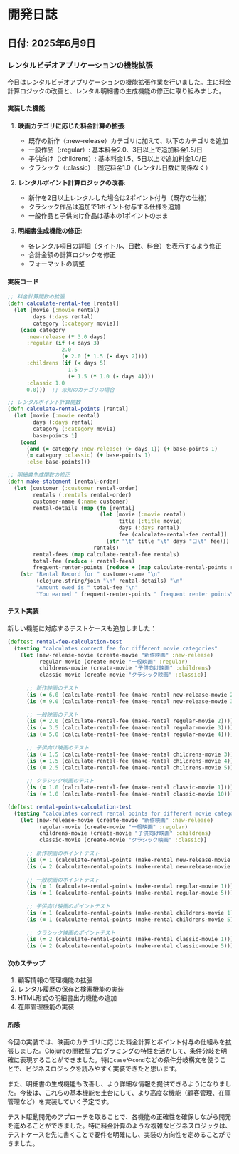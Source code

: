 # 開発日誌

## 日付: 2025年6月9日

### レンタルビデオアプリケーションの機能拡張

今日はレンタルビデオアプリケーションの機能拡張作業を行いました。主に料金計算ロジックの改善と、レンタル明細書の生成機能の修正に取り組みました。

#### 実装した機能

1. **映画カテゴリに応じた料金計算の拡張**:
   - 既存の新作（:new-release）カテゴリに加えて、以下のカテゴリを追加
   - 一般作品（:regular）: 基本料金2.0、3日以上で追加料金1.5/日
   - 子供向け（:childrens）: 基本料金1.5、5日以上で追加料金1.0/日
   - クラシック（:classic）: 固定料金1.0（レンタル日数に関係なく）

2. **レンタルポイント計算ロジックの改善**:
   - 新作を2日以上レンタルした場合は2ポイント付与（既存の仕様）
   - クラシック作品は追加で1ポイント付与する仕様を追加
   - 一般作品と子供向け作品は基本の1ポイントのまま

3. **明細書生成機能の修正**:
   - 各レンタル項目の詳細（タイトル、日数、料金）を表示するよう修正
   - 合計金額の計算ロジックを修正
   - フォーマットの調整

#### 実装コード

```clojure
;; 料金計算関数の拡張
(defn calculate-rental-fee [rental]
  (let [movie (:movie rental)
        days (:days rental)
        category (:category movie)]
    (case category
      :new-release (* 3.0 days)
      :regular (if (< days 3)
                 2.0
                 (+ 2.0 (* 1.5 (- days 2))))
      :childrens (if (< days 5)
                   1.5
                   (+ 1.5 (* 1.0 (- days 4))))
      :classic 1.0
      0.0)))  ;; 未知のカテゴリの場合

;; レンタルポイント計算関数
(defn calculate-rental-points [rental]
  (let [movie (:movie rental)
        days (:days rental)
        category (:category movie)
        base-points 1]
    (cond
      (and (= category :new-release) (> days 1)) (+ base-points 1)
      (= category :classic) (+ base-points 1)
      :else base-points)))

;; 明細書生成関数の修正
(defn make-statement [rental-order]
  (let [customer (:customer rental-order)
        rentals (:rentals rental-order)
        customer-name (:name customer)
        rental-details (map (fn [rental]
                             (let [movie (:movie rental)
                                   title (:title movie)
                                   days (:days rental)
                                   fee (calculate-rental-fee rental)]
                               (str "\t" title "\t" days "日\t" fee)))
                           rentals)
        rental-fees (map calculate-rental-fee rentals)
        total-fee (reduce + rental-fees)
        frequent-renter-points (reduce + (map calculate-rental-points rentals))]
    (str "Rental Record for " customer-name "\n"
         (clojure.string/join "\n" rental-details) "\n"
         "Amount owed is " total-fee "\n"
         "You earned " frequent-renter-points " frequent renter points\n")))
```

#### テスト実装

新しい機能に対応するテストケースも追加しました：

```clojure
(deftest rental-fee-calculation-test
  (testing "calculates correct fee for different movie categories"
    (let [new-release-movie (create-movie "新作映画" :new-release)
          regular-movie (create-movie "一般映画" :regular)
          childrens-movie (create-movie "子供向け映画" :childrens)
          classic-movie (create-movie "クラシック映画" :classic)]
      
      ;; 新作映画のテスト
      (is (= 6.0 (calculate-rental-fee (make-rental new-release-movie 2))))
      (is (= 9.0 (calculate-rental-fee (make-rental new-release-movie 3))))
      
      ;; 一般映画のテスト
      (is (= 2.0 (calculate-rental-fee (make-rental regular-movie 2))))
      (is (= 3.5 (calculate-rental-fee (make-rental regular-movie 3))))
      (is (= 5.0 (calculate-rental-fee (make-rental regular-movie 4))))
      
      ;; 子供向け映画のテスト
      (is (= 1.5 (calculate-rental-fee (make-rental childrens-movie 3))))
      (is (= 1.5 (calculate-rental-fee (make-rental childrens-movie 4))))
      (is (= 2.5 (calculate-rental-fee (make-rental childrens-movie 5))))
      
      ;; クラシック映画のテスト
      (is (= 1.0 (calculate-rental-fee (make-rental classic-movie 1))))
      (is (= 1.0 (calculate-rental-fee (make-rental classic-movie 10)))))))

(deftest rental-points-calculation-test
  (testing "calculates correct rental points for different movie categories"
    (let [new-release-movie (create-movie "新作映画" :new-release)
          regular-movie (create-movie "一般映画" :regular)
          childrens-movie (create-movie "子供向け映画" :childrens)
          classic-movie (create-movie "クラシック映画" :classic)]
      
      ;; 新作映画のポイントテスト
      (is (= 1 (calculate-rental-points (make-rental new-release-movie 1))))
      (is (= 2 (calculate-rental-points (make-rental new-release-movie 2))))
      
      ;; 一般映画のポイントテスト
      (is (= 1 (calculate-rental-points (make-rental regular-movie 1))))
      (is (= 1 (calculate-rental-points (make-rental regular-movie 5))))
      
      ;; 子供向け映画のポイントテスト
      (is (= 1 (calculate-rental-points (make-rental childrens-movie 1))))
      (is (= 1 (calculate-rental-points (make-rental childrens-movie 5))))
      
      ;; クラシック映画のポイントテスト
      (is (= 2 (calculate-rental-points (make-rental classic-movie 1))))
      (is (= 2 (calculate-rental-points (make-rental classic-movie 5)))))))
```

#### 次のステップ

1. 顧客情報の管理機能の拡張
2. レンタル履歴の保存と検索機能の実装
3. HTML形式の明細書出力機能の追加
4. 在庫管理機能の実装

#### 所感

今回の実装では、映画のカテゴリに応じた料金計算とポイント付与の仕組みを拡張しました。Clojureの関数型プログラミングの特性を活かして、条件分岐を明確に表現することができました。特に`case`や`cond`などの条件分岐構文を使うことで、ビジネスロジックを読みやすく実装できたと思います。

また、明細書の生成機能も改善し、より詳細な情報を提供できるようになりました。今後は、これらの基本機能を土台にして、より高度な機能（顧客管理、在庫管理など）を実装していく予定です。

テスト駆動開発のアプローチを取ることで、各機能の正確性を確保しながら開発を進めることができました。特に料金計算のような複雑なビジネスロジックは、テストケースを先に書くことで要件を明確にし、実装の方向性を定めることができました。